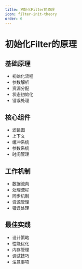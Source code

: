 ```yaml
---
title: 初始化Filter的原理
icon: filter-init-theory
order: 6
---
```


# 初始化Filter的原理

## 基础原理
- 初始化流程
- 参数解析
- 资源分配
- 状态初始化
- 错误处理

## 核心组件
- 滤镜图
- 上下文
- 缓冲系统
- 参数系统
- 时间管理

## 工作机制
- 数据流向
- 处理流程
- 同步机制
- 资源管理
- 错误处理

## 最佳实践
- 设计策略
- 性能优化
- 内存管理
- 调试技巧
- 注意事项
